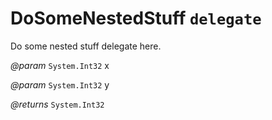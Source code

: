 # DoSomeNestedStuff `delegate`

Do some nested stuff delegate here.


*@param* `System.Int32` x

*@param* `System.Int32` y

*@returns* `System.Int32`